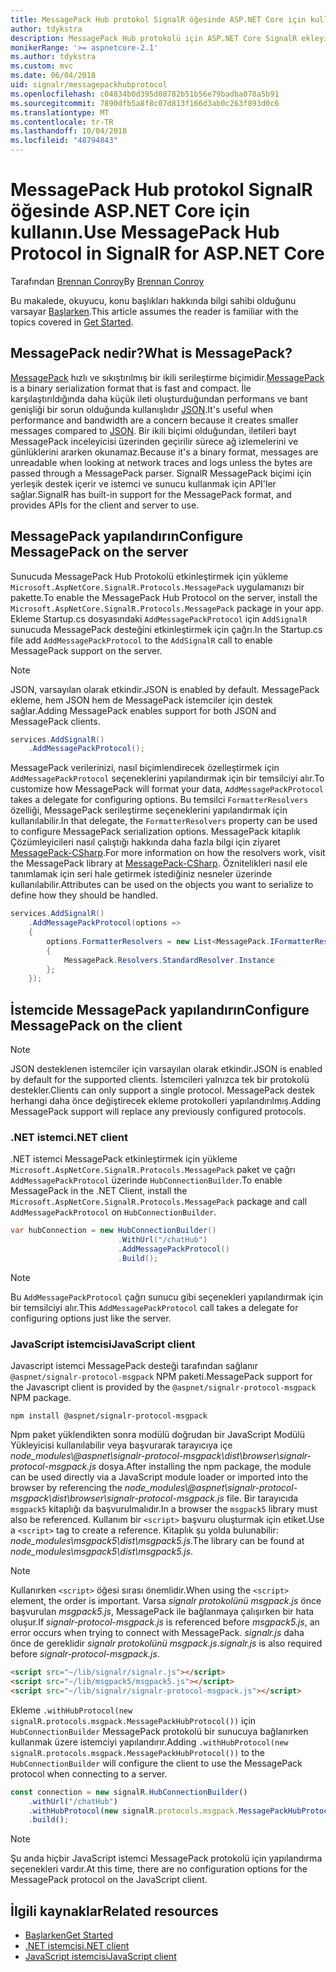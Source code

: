 ```yaml
---
title: MessagePack Hub protokol SignalR öğesinde ASP.NET Core için kullanın.
author: tdykstra
description: MessagePack Hub protokolü için ASP.NET Core SignalR ekleyin.
monikerRange: '>= aspnetcore-2.1'
ms.author: tdykstra
ms.custom: mvc
ms.date: 06/04/2018
uid: signalr/messagepackhubprotocol
ms.openlocfilehash: c04834b0d395d08782b51b56e79badba078a5b91
ms.sourcegitcommit: 7890dfb5a8f8c07d813f166d3ab0c263f893d0c6
ms.translationtype: MT
ms.contentlocale: tr-TR
ms.lasthandoff: 10/04/2018
ms.locfileid: "48794843"
---
```

# <a name="use-messagepack-hub-protocol-in-signalr-for-aspnet-core"></a><span data-ttu-id="3889e-103">MessagePack Hub protokol SignalR öğesinde ASP.NET Core için kullanın.</span><span class="sxs-lookup"><span data-stu-id="3889e-103">Use MessagePack Hub Protocol in SignalR for ASP.NET Core</span></span>

<span data-ttu-id="3889e-104">Tarafından [Brennan Conroy](https://github.com/BrennanConroy)</span><span class="sxs-lookup"><span data-stu-id="3889e-104">By [Brennan Conroy](https://github.com/BrennanConroy)</span></span>

<span data-ttu-id="3889e-105">Bu makalede, okuyucu, konu başlıkları hakkında bilgi sahibi olduğunu varsayar [Başlarken](xref:tutorials/signalr).</span><span class="sxs-lookup"><span data-stu-id="3889e-105">This article assumes the reader is familiar with the topics covered in [Get Started](xref:tutorials/signalr).</span></span>

## <a name="what-is-messagepack"></a><span data-ttu-id="3889e-106">MessagePack nedir?</span><span class="sxs-lookup"><span data-stu-id="3889e-106">What is MessagePack?</span></span>

<span data-ttu-id="3889e-107">[MessagePack](https://msgpack.org/index.html) hızlı ve sıkıştırılmış bir ikili serileştirme biçimidir.</span><span class="sxs-lookup"><span data-stu-id="3889e-107">[MessagePack](https://msgpack.org/index.html) is a binary serialization format that is fast and compact.</span></span> <span data-ttu-id="3889e-108">İle karşılaştırıldığında daha küçük ileti oluşturduğundan performans ve bant genişliği bir sorun olduğunda kullanışlıdır [JSON](https://www.json.org/).</span><span class="sxs-lookup"><span data-stu-id="3889e-108">It's useful when performance and bandwidth are a concern because it creates smaller messages compared to [JSON](https://www.json.org/).</span></span> <span data-ttu-id="3889e-109">Bir ikili biçimi olduğundan, iletileri bayt MessagePack inceleyicisi üzerinden geçirilir sürece ağ izlemelerini ve günlüklerini ararken okunamaz.</span><span class="sxs-lookup"><span data-stu-id="3889e-109">Because it's a binary format, messages are unreadable when looking at network traces and logs unless the bytes are passed through a MessagePack parser.</span></span> <span data-ttu-id="3889e-110">SignalR MessagePack biçimi için yerleşik destek içerir ve istemci ve sunucu kullanmak için API'ler sağlar.</span><span class="sxs-lookup"><span data-stu-id="3889e-110">SignalR has built-in support for the MessagePack format, and provides APIs for the client and server to use.</span></span>

## <a name="configure-messagepack-on-the-server"></a><span data-ttu-id="3889e-111">MessagePack yapılandırın</span><span class="sxs-lookup"><span data-stu-id="3889e-111">Configure MessagePack on the server</span></span>

<span data-ttu-id="3889e-112">Sunucuda MessagePack Hub Protokolü etkinleştirmek için yükleme `Microsoft.AspNetCore.SignalR.Protocols.MessagePack` uygulamanızı bir pakette.</span><span class="sxs-lookup"><span data-stu-id="3889e-112">To enable the MessagePack Hub Protocol on the server, install the `Microsoft.AspNetCore.SignalR.Protocols.MessagePack` package in your app.</span></span> <span data-ttu-id="3889e-113">Ekleme Startup.cs dosyasındaki `AddMessagePackProtocol` için `AddSignalR` sunucuda MessagePack desteğini etkinleştirmek için çağrı.</span><span class="sxs-lookup"><span data-stu-id="3889e-113">In the Startup.cs file add `AddMessagePackProtocol` to the `AddSignalR` call to enable MessagePack support on the server.</span></span>

> [!NOTE]
> <span data-ttu-id="3889e-114">JSON, varsayılan olarak etkindir.</span><span class="sxs-lookup"><span data-stu-id="3889e-114">JSON is enabled by default.</span></span> <span data-ttu-id="3889e-115">MessagePack ekleme, hem JSON hem de MessagePack istemciler için destek sağlar.</span><span class="sxs-lookup"><span data-stu-id="3889e-115">Adding MessagePack enables support for both JSON and MessagePack clients.</span></span>

```csharp
services.AddSignalR()
    .AddMessagePackProtocol();
```

<span data-ttu-id="3889e-116">MessagePack verilerinizi, nasıl biçimlendirecek özelleştirmek için `AddMessagePackProtocol` seçeneklerini yapılandırmak için bir temsilciyi alır.</span><span class="sxs-lookup"><span data-stu-id="3889e-116">To customize how MessagePack will format your data, `AddMessagePackProtocol` takes a delegate for configuring options.</span></span> <span data-ttu-id="3889e-117">Bu temsilci `FormatterResolvers` özelliği, MessagePack serileştirme seçeneklerini yapılandırmak için kullanılabilir.</span><span class="sxs-lookup"><span data-stu-id="3889e-117">In that delegate, the `FormatterResolvers` property can be used to configure MessagePack serialization options.</span></span> <span data-ttu-id="3889e-118">MessagePack kitaplık Çözümleyicileri nasıl çalıştığı hakkında daha fazla bilgi için ziyaret [MessagePack-CSharp](https://github.com/neuecc/MessagePack-CSharp).</span><span class="sxs-lookup"><span data-stu-id="3889e-118">For more information on how the resolvers work, visit the MessagePack library at [MessagePack-CSharp](https://github.com/neuecc/MessagePack-CSharp).</span></span> <span data-ttu-id="3889e-119">Öznitelikleri nasıl ele tanımlamak için seri hale getirmek istediğiniz nesneler üzerinde kullanılabilir.</span><span class="sxs-lookup"><span data-stu-id="3889e-119">Attributes can be used on the objects you want to serialize to define how they should be handled.</span></span>

```csharp
services.AddSignalR()
    .AddMessagePackProtocol(options =>
    {
        options.FormatterResolvers = new List<MessagePack.IFormatterResolver>()
        {
            MessagePack.Resolvers.StandardResolver.Instance
        };
    });
```

## <a name="configure-messagepack-on-the-client"></a><span data-ttu-id="3889e-120">İstemcide MessagePack yapılandırın</span><span class="sxs-lookup"><span data-stu-id="3889e-120">Configure MessagePack on the client</span></span>

> [!NOTE]
> <span data-ttu-id="3889e-121">JSON desteklenen istemciler için varsayılan olarak etkindir.</span><span class="sxs-lookup"><span data-stu-id="3889e-121">JSON is enabled by default for the supported clients.</span></span> <span data-ttu-id="3889e-122">İstemcileri yalnızca tek bir protokolü destekler.</span><span class="sxs-lookup"><span data-stu-id="3889e-122">Clients can only support a single protocol.</span></span> <span data-ttu-id="3889e-123">MessagePack destek herhangi daha önce değiştirecek ekleme protokolleri yapılandırılmış.</span><span class="sxs-lookup"><span data-stu-id="3889e-123">Adding MessagePack support will replace any previously configured protocols.</span></span>

### <a name="net-client"></a><span data-ttu-id="3889e-124">.NET istemci</span><span class="sxs-lookup"><span data-stu-id="3889e-124">.NET client</span></span>

<span data-ttu-id="3889e-125">.NET istemci MessagePack etkinleştirmek için yükleme `Microsoft.AspNetCore.SignalR.Protocols.MessagePack` paket ve çağrı `AddMessagePackProtocol` üzerinde `HubConnectionBuilder`.</span><span class="sxs-lookup"><span data-stu-id="3889e-125">To enable MessagePack in the .NET Client, install the `Microsoft.AspNetCore.SignalR.Protocols.MessagePack` package and call `AddMessagePackProtocol` on `HubConnectionBuilder`.</span></span>

```csharp
var hubConnection = new HubConnectionBuilder()
                        .WithUrl("/chatHub")
                        .AddMessagePackProtocol()
                        .Build();
```

> [!NOTE]
> <span data-ttu-id="3889e-126">Bu `AddMessagePackProtocol` çağrı sunucu gibi seçenekleri yapılandırmak için bir temsilciyi alır.</span><span class="sxs-lookup"><span data-stu-id="3889e-126">This `AddMessagePackProtocol` call takes a delegate for configuring options just like the server.</span></span>

### <a name="javascript-client"></a><span data-ttu-id="3889e-127">JavaScript istemcisi</span><span class="sxs-lookup"><span data-stu-id="3889e-127">JavaScript client</span></span>

<span data-ttu-id="3889e-128">Javascript istemci MessagePack desteği tarafından sağlanır `@aspnet/signalr-protocol-msgpack` NPM paketi.</span><span class="sxs-lookup"><span data-stu-id="3889e-128">MessagePack support for the Javascript client is provided by the `@aspnet/signalr-protocol-msgpack` NPM package.</span></span>

```console
npm install @aspnet/signalr-protocol-msgpack
```

<span data-ttu-id="3889e-129">Npm paket yüklendikten sonra modülü doğrudan bir JavaScript Modülü Yükleyicisi kullanılabilir veya başvurarak tarayıcıya içe *node_modules\\@aspnet\signalr-protocol-msgpack\dist\browser\signalr-protocol-msgpack.js* dosya.</span><span class="sxs-lookup"><span data-stu-id="3889e-129">After installing the npm package, the module can be used directly via a JavaScript module loader or imported into the browser by referencing the *node_modules\\@aspnet\signalr-protocol-msgpack\dist\browser\signalr-protocol-msgpack.js* file.</span></span> <span data-ttu-id="3889e-130">Bir tarayıcıda `msgpack5` kitaplığı da başvurulmalıdır.</span><span class="sxs-lookup"><span data-stu-id="3889e-130">In a browser the `msgpack5` library must also be referenced.</span></span> <span data-ttu-id="3889e-131">Kullanım bir `<script>` başvuru oluşturmak için etiket.</span><span class="sxs-lookup"><span data-stu-id="3889e-131">Use a `<script>` tag to create a reference.</span></span> <span data-ttu-id="3889e-132">Kitaplık şu yolda bulunabilir: *node_modules\msgpack5\dist\msgpack5.js*.</span><span class="sxs-lookup"><span data-stu-id="3889e-132">The library can be found at *node_modules\msgpack5\dist\msgpack5.js*.</span></span>

> [!NOTE]
> <span data-ttu-id="3889e-133">Kullanırken `<script>` öğesi sırası önemlidir.</span><span class="sxs-lookup"><span data-stu-id="3889e-133">When using the `<script>` element, the order is important.</span></span> <span data-ttu-id="3889e-134">Varsa *signalr protokolünü msgpack.js* önce başvurulan *msgpack5.js*, MessagePack ile bağlanmaya çalışırken bir hata oluşur.</span><span class="sxs-lookup"><span data-stu-id="3889e-134">If *signalr-protocol-msgpack.js* is referenced before *msgpack5.js*, an error occurs when trying to connect with MessagePack.</span></span> <span data-ttu-id="3889e-135">*signalr.js* daha önce de gereklidir *signalr protokolünü msgpack.js*.</span><span class="sxs-lookup"><span data-stu-id="3889e-135">*signalr.js* is also required before *signalr-protocol-msgpack.js*.</span></span>

```html
<script src="~/lib/signalr/signalr.js"></script>
<script src="~/lib/msgpack5/msgpack5.js"></script>
<script src="~/lib/signalr/signalr-protocol-msgpack.js"></script>
```

<span data-ttu-id="3889e-136">Ekleme `.withHubProtocol(new signalR.protocols.msgpack.MessagePackHubProtocol())` için `HubConnectionBuilder` MessagePack protokolü bir sunucuya bağlanırken kullanmak üzere istemciyi yapılandırır.</span><span class="sxs-lookup"><span data-stu-id="3889e-136">Adding `.withHubProtocol(new signalR.protocols.msgpack.MessagePackHubProtocol())` to the `HubConnectionBuilder` will configure the client to use the MessagePack protocol when connecting to a server.</span></span>

```javascript
const connection = new signalR.HubConnectionBuilder()
    .withUrl("/chatHub")
    .withHubProtocol(new signalR.protocols.msgpack.MessagePackHubProtocol())
    .build();
```

> [!NOTE]
> <span data-ttu-id="3889e-137">Şu anda hiçbir JavaScript istemci MessagePack protokolü için yapılandırma seçenekleri vardır.</span><span class="sxs-lookup"><span data-stu-id="3889e-137">At this time, there are no configuration options for the MessagePack protocol on the JavaScript client.</span></span>

## <a name="related-resources"></a><span data-ttu-id="3889e-138">İlgili kaynaklar</span><span class="sxs-lookup"><span data-stu-id="3889e-138">Related resources</span></span>

* [<span data-ttu-id="3889e-139">Başlarken</span><span class="sxs-lookup"><span data-stu-id="3889e-139">Get Started</span></span>](xref:tutorials/signalr)
* [<span data-ttu-id="3889e-140">.NET istemcisi</span><span class="sxs-lookup"><span data-stu-id="3889e-140">.NET client</span></span>](xref:signalr/dotnet-client)
* [<span data-ttu-id="3889e-141">JavaScript istemcisi</span><span class="sxs-lookup"><span data-stu-id="3889e-141">JavaScript client</span></span>](xref:signalr/javascript-client)
